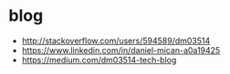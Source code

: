 # blog

- http://stackoverflow.com/users/594589/dm03514
- https://www.linkedin.com/in/daniel-mican-a0a19425
- https://medium.com/dm03514-tech-blog
